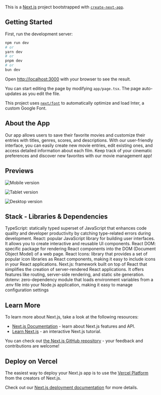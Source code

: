 This is a [Next.js](https://nextjs.org/) project bootstrapped with [`create-next-app`](https://github.com/vercel/next.js/tree/canary/packages/create-next-app).

## Getting Started

First, run the development server:
```bash
npm run dev
# or
yarn dev
# or
pnpm dev
# or
bun dev
```

Open [http://localhost:3000](http://localhost:3000) with your browser to see the result.

You can start editing the page by modifying `app/page.tsx`. The page auto-updates as you edit the file.

This project uses [`next/font`](https://nextjs.org/docs/basic-features/font-optimization) to automatically optimize and load Inter, a custom Google Font.

## About the App

Our app allows users to save their favorite movies and customize their entries with titles, genres, scores, and descriptions. With our user-friendly interface, you can easily create new movie entries, edit existing ones, and access detailed information about each film. Keep track of your cinematic preferences and discover new favorites with our movie management app!

## Previews

![Mobile version](https://https://github.com/NestorMenendez/movies_Frontend_Nextjs13/blob/main/public/assets/img/mobileVs.png)

![Tablet version](https://https://github.com/NestorMenendez/movies_Frontend_Nextjs13/blob/main/public/assets/img/tabletVs.png)

![Desktop version](https://https://github.com/NestorMenendez/movies_Frontend_Nextjs13/blob/main/public/assets/img/desktopVs.png)

## Stack - Libraries & Dependencies

TypeScript: statically typed superset of JavaScript that enhances code quality and developer productivity by catching type-related errors during development.
React: popular JavaScript library for building user interfaces. It allows you to create interactive and reusable UI components.
React DOM: specific package for rendering React components into the DOM (Document Object Model) of a web page.
React Icons: library that provides a set of popular icon libraries as React components, making it easy to include icons in your React applications.
Next.js: framework built on top of React that simplifies the creation of server-rendered React applications. It offers features like routing, server-side rendering, and static site generation.
dotenv: zero-dependency module that loads environment variables from a .env file into your Node.js application, making it easy to manage configuration settings

## Learn More

To learn more about Next.js, take a look at the following resources:

- [Next.js Documentation](https://nextjs.org/docs) - learn about Next.js features and API.
- [Learn Next.js](https://nextjs.org/learn) - an interactive Next.js tutorial.

You can check out [the Next.js GitHub repository](https://github.com/vercel/next.js/) - your feedback and contributions are welcome!

## Deploy on Vercel

The easiest way to deploy your Next.js app is to use the [Vercel Platform](https://vercel.com/new?utm_medium=default-template&filter=next.js&utm_source=create-next-app&utm_campaign=create-next-app-readme) from the creators of Next.js.

Check out our [Next.js deployment documentation](https://nextjs.org/docs/deployment) for more details.
